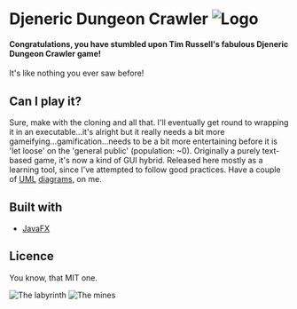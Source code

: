 # Djeneric Dungeon Crawler ![Logo](https://i.imgur.com/akYApg7.png)

#### Congratulations, you have stumbled upon Tim Russell's fabulous Djeneric Dungeon Crawler game!
It's like nothing you ever saw before!<br/>

## Can I play it?

Sure, make with the cloning and all that. I'll eventually get round to wrapping it in an executable...it's alright but it really needs a bit more gameifying...gamification...needs to be a bit more entertaining before it is 'let loose' on the 'general public' (population: ~0). Originally a purely text-based game, it's now a kind of GUI hybrid. Released here mostly as a learning tool, since I've attempted to follow good practices. Have a couple of [UML](https://i.imgur.com/SvZMCXH.jpg) [diagrams](https://i.imgur.com/8nREQea.jpg), on me.

## Built with

* [JavaFX](http://www.oracle.com/technetwork/java/javase/overview/javafx-overview-2158620.html)

## Licence

You know, that MIT one.

![The labyrinth](https://i.imgur.com/uFdy1PL.jpg "The labyrinth....")
![The mines](https://i.imgur.com/3wSfgFp.jpg "The mines.... Many more levels are available (2!)")